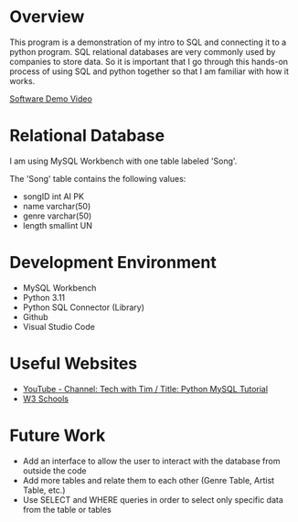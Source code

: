 # Overview

This program is a demonstration of my intro to SQL and connecting it to a python program. SQL relational databases are very commonly used by companies to store data. So it is important that I go through this hands-on process of using SQL and python together so that I am familiar with how it works.

[Software Demo Video](http://youtube.link.goes.here)

# Relational Database

I am using MySQL Workbench with one table labeled 'Song'.

The 'Song' table contains the following values:
* songID int AI PK 
* name varchar(50) 
* genre varchar(50) 
* length smallint UN

# Development Environment

* MySQL Workbench
* Python 3.11
* Python SQL Connector (Library)
* Github
* Visual Studio Code

# Useful Websites

- [YouTube - Channel: Tech with Tim / Title: Python MySQL Tutorial](https://www.youtube.com/watch?v=91iNR0eG8kE)
- [W3 Schools](https://www.w3schools.com/sql/)

# Future Work

- Add an interface to allow the user to interact with the database from outside the code
- Add more tables and relate them to each other (Genre Table, Artist Table, etc.)
- Use SELECT and WHERE queries in order to select only specific data from the table or tables